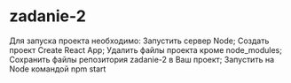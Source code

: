 # zadanie-2
Для запуска проекта необходимо:
Запустить сервер Node;
Создать проект Create React App; 
Удалить файлы проекта кроме node_modules;
Сохранить файлы репозитория zadanie-2 в Ваш проект;
Запустить на Node командой npm start
